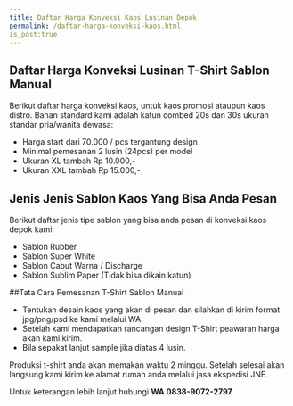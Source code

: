 ```yaml
---
title: Daftar Harga Konveksi Kaos Lusinan Depok
permalink: /daftar-harga-konveksi-kaos.html
is_post:true
---
```

## Daftar Harga Konveksi Lusinan T-Shirt Sablon Manual
Berikut daftar harga konveksi kaos, untuk kaos promosi ataupun kaos distro. Bahan standard kami adalah katun combed 20s dan 30s ukuran standar pria/wanita dewasa:
- Harga start dari 70.000 / pcs tergantung design
- Minimal pemesanan 2 lusin (24pcs) per model
- Ukuran XL tambah Rp 10.000,-
- Ukuran XXL tambah Rp 15.000,-

## Jenis Jenis Sablon Kaos Yang Bisa Anda Pesan
Berikut daftar jenis tipe sablon yang bisa anda pesan di konveksi kaos depok kami:
- Sablon Rubber
- Sablon Super White
- Sablon Cabut Warna / Discharge
- Sablon Sublim Paper (Tidak bisa dikain katun)

##Tata Cara Pemesanan T-Shirt Sablon Manual
- Tentukan desain kaos yang akan di pesan dan silahkan di kirim format jpg/png/psd ke kami melalui WA.
- Setelah kami mendapatkan rancangan design T-Shirt peawaran harga akan kami kirim.
- Bila sepakat lanjut sample jika diatas 4 lusin.

Produksi t-shirt anda akan memakan waktu 2 minggu. Setelah selesai akan langsung kami kirim ke alamat rumah anda melalui jasa ekspedisi JNE.

Untuk keterangan lebih lanjut hubungi **WA 0838-9072-2797**
